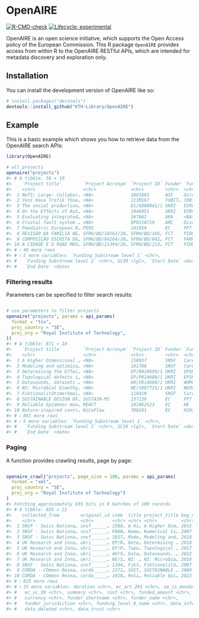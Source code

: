 
<!-- README.md is generated from README.Rmd. Please edit that file -->

# OpenAIRE

<!-- badges: start -->

[![R-CMD-check](https://github.com/KTH-Library/OpenAIRE/actions/workflows/R-CMD-check.yaml/badge.svg)](https://github.com/KTH-Library/OpenAIRE/actions/workflows/R-CMD-check.yaml)
[![Lifecycle:
experimental](https://img.shields.io/badge/lifecycle-experimental-orange.svg)](https://lifecycle.r-lib.org/articles/stages.html#experimental)
<!-- badges: end -->

OpenAIRE is an open science initiative, which supports the Open Access
policy of the European Commission. This R package `OpenAIRE` provides
access from within R to the OpenAIRE RESTful APIs, which are intended
for metadata discovery and exploration only.

## Installation

You can install the development version of OpenAIRE like so:

``` r
# install.packages("devtools")
devtools::install_github("KTH-Library/OpenAIRE")
```

## Example

This is a basic example which shows you how to retrieve data from the
OpenAIRE search APIs:

``` r
library(OpenAIRE)

# all projects
openaire("projects") 
#> # A tibble: 50 × 10
#>    `Project title`        `Project Acronym` `Project ID` Funder `Funding Stream`
#>    <chr>                  <chr>             <chr>        <chr>  <chr>           
#>  1 NeTS: Large: Collabor… <NA>              1801865      NSF    Directorate for…
#>  2 Yeni Hava Trafik Yöne… <NA>              111M167      TUBIT… 1001 - Araştırma
#>  3 The social production… <NA>              ES/G008841/1 UKRI   ESRC            
#>  4 On the Effects of Aut… <NA>              1946951      UKRI   ESRC            
#>  5 Evaluating integrated… <NA>              347862       AKA    <NA>            
#>  6 Crustal fault system … <NA>              DP0210719    ARC    Discovery Proje…
#>  7 Paediatric European R… PERS              241959       EC     FP7             
#>  8 REVISÃO DA FAMILIA NE… SFRH/BD/16563/20… SFRH/BD/165… FCT    PIDDAC          
#>  9 COMPOSIÇÃO ESCRITA DO… SFRH/BD/84264/20… SFRH/BD/842… FCT    FARH            
#> 10 A CIDADE E O ROAD MOV… SFRH/BD/21394/20… SFRH/BD/213… FCT    PIDDAC          
#> # ℹ 40 more rows
#> # ℹ 5 more variables: `Funding Substream level 1` <chr>,
#> #   `Funding Substream level 2` <chr>, SC39 <lgl>, `Start Date` <date>,
#> #   `End Date` <date>
```

### Filtering results

Parameters can be specified to filter search results:

``` r

# use parameters to filter projects
openaire("projects", params = api_params(
  format = "tsv", 
  proj_country = "SE",
  proj_org = "Royal Institute of Technology",
)) 
#> # A tibble: 871 × 10
#>    `Project title`        `Project Acronym` `Project ID` Funder `Funding Stream`
#>    <chr>                  <chr>             <chr>        <chr>  <chr>           
#>  1 A Higher Dimensional … <NA>              158937       SNSF   Careers         
#>  2 Modeling and optimiza… <NA>              181788       SNSF   Careers         
#>  3 Determining the Effec… <NA>              EP/R028699/1 UKRI   EPSRC           
#>  4 Topological defects i… <NA>              EP/P024688/1 UKRI   EPSRC           
#>  5 Datasounds, datasets … <NA>              AH/V014668/1 UKRI   AHRC            
#>  6 NI: Microbial Dimethy… <NA>              NE/S007725/1 UKRI   NERC            
#>  7 Fiktionalitätsmerkmal… <NA>              119410       SNSF   Careers         
#>  8 SUSTAINABLE DESIGN OF… SUSTAIN-MS        237136       EC     FP7             
#>  9 Reliable Epidemic mon… REACT             101062523    EC     HE              
#> 10 Nature-inspired contr… NiCoFlow          708281       EC     H2020           
#> # ℹ 861 more rows
#> # ℹ 5 more variables: `Funding Substream level 1` <chr>,
#> #   `Funding Substream level 2` <chr>, SC39 <lgl>, `Start Date` <date>,
#> #   `End Date` <date>
```

### Paging

A function provides crawling results, page by page:

``` r

openaire_crawl("projects", page_size = 100, params = api_params(
  format = "xml", 
  proj_country = "SE",
  proj_org = "Royal Institute of Technology")
)
#> Fetching approximately 835 hits in 9 batches of 100 records
#> # A tibble: 835 × 22
#>    collected_from        original_id code  title project_title beg_date end_date
#>    <chr>                 <chr>       <chr> <chr> <chr>         <chr>    <chr>   
#>  1 SNSF - Swiss Nationa… snsf______… 1589… A Hi… A Higher Dim… 2015-11… 2016-04…
#>  2 SNSF - Swiss Nationa… snsf______… PA00… Nume… Numerical Si… 2007-02… 2007-02…
#>  3 SNSF - Swiss Nationa… snsf______… 1817… Mode… Modeling and… 2018-08… 2020-01…
#>  4 UK Research and Inno… ukri______… EP/R… Dete… Determining … 2018-08… 2021-02…
#>  5 UK Research and Inno… ukri______… EP/P… Topo… Topological … 2017-08… 2021-08…
#>  6 UK Research and Inno… ukri______… AH/V… Data… Datasounds, … 2022-01… 2023-09…
#>  7 UK Research and Inno… ukri______… NE/S… NI: … NI: Microbia… 2018-12… 2023-06…
#>  8 SNSF - Swiss Nationa… snsf______… 1194… Fikt… Fiktionalitä… 2007-10… 2007-12…
#>  9 CORDA - COmmon Resea… corda_____… 2371… SUST… SUSTAINABLE … 2009-05… 2011-04…
#> 10 CORDA - COmmon Resea… corda_____… 1010… Reli… Reliable Epi… 2022-09… 2025-08…
#> # ℹ 825 more rows
#> # ℹ 15 more variables: duration <chr>, ec_art_293 <chr>, oa_is_mandated <chr>,
#> #   ec_sc_39 <chr>, summary <chr>, cost <chr>, funded_amount <chr>,
#> #   currency <chr>, funder_shortname <chr>, funder_name <chr>,
#> #   funder_jurisdiction <chr>, funding_level_0_name <chr>, data_inferred <chr>,
#> #   data_deleted <chr>, data_trust <chr>
```
